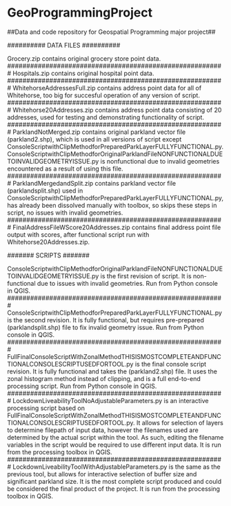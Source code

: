 # GeoProgrammingProject
##Data and code repository for Geospatial Programming major project##

##########
DATA FILES
##########

Grocery.zip contains original grocery store point data.
#########################################################
Hospitals.zip contains original hospital point data.
#########################################################
WhitehorseAddressesFull.zip contains address point data for all of Whitehorse, too big for succesful operation of any version of script.
#########################################################
Whitehorse20Addresses.zip contains address point data consisting of 20 addresses, used for testing and demonstrating functionality of script.
#########################################################
ParklandNotMerged.zip contains original parkland vector file (parkland2.shp), which is used in all versions of script except ConsoleScriptwithClipMethodforPreparedParkLayerFULLYFUNCTIONAL.py. 
ConsoleScriptwithClipMethodforOriginalParklandFileNONFUNCTIONALDUETOINVALIDGEOMETRYISSUE.py is nonfunctional due to invalid geometries encountered as a result of using this file.
#########################################################
ParklandMergedandSplit.zip contains parkland vector file (parklandsplit.shp) used in ConsoleScriptwithClipMethodforPreparedParkLayerFULLYFUNCTIONAL.py, 
has already been dissolved manually with toolbox, so skips these steps in script, no issues with invalid geometries.
#########################################################
FinalAddressFileWScore20Addresses.zip contains final address point file output with scores, after functional script run with Whitehorse20Addresses.zip.


#######
SCRIPTS
#######

ConsoleScriptwithClipMethodforOriginalParklandFileNONFUNCTIONALDUETOINVALIDGEOMETRYISSUE.py is the first revision of script. It is non-functional due to issues with invalid geometries. Run from Python console in QGIS.
#########################################################
ConsoleScriptwithClipMethodforPreparedParkLayerFULLYFUNCTIONAL.py is the second revision. It is fully functional, but requires pre-prepared (parklandsplit.shp) file to fix invalid geometry issue. Run from Python console in QGIS.
#########################################################
FullFinalConsoleScriptWithZonalMethodTHISISMOSTCOMPLETEANDFUNCTIONALCONSOLESCRIPTUSEDFORTOOL.py is the final console script revision. It is fully functional and takes the (parkland2.shp) file. It uses the zonal histogram method instead of clipping, and is a full end-to-end processing script. Run from Python console in QGIS.
#########################################################
LockdownLiveabilityToolNoAdjustableParameters.py is an interactive processing script based on FullFinalConsoleScriptWithZonalMethodTHISISMOSTCOMPLETEANDFUNCTIONALCONSOLESCRIPTUSEDFORTOOL.py. It allows for selection of layers to determine filepath of input data, however the filenames used are determined by the actual script within the tool. As such, editing the filename variables in the script would be required to use different input data. It is run from the processing toolbox in QGIS.
#########################################################
LockdownLiveabilityToolWithAdjustableParameters.py is the same as the previous tool, but allows for interactive selection of buffer size and significant parkland size. It is the most complete script produced and could be considered the final product of the project. It is run from the processing toolbox in QGIS.
